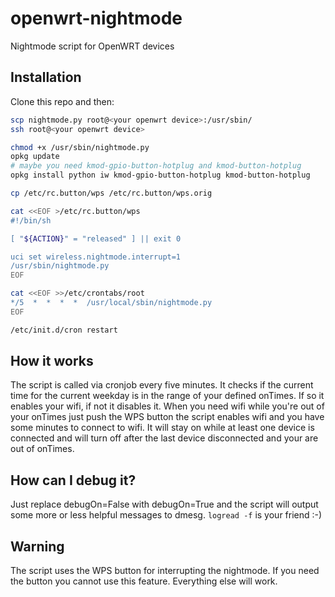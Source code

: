 # openwrt-nightmode

Nightmode script for OpenWRT devices

## Installation
Clone this repo and then:
```bash
scp nightmode.py root@<your openwrt device>:/usr/sbin/
ssh root@<your openwrt device>

chmod +x /usr/sbin/nightmode.py
opkg update
# maybe you need kmod-gpio-button-hotplug and kmod-button-hotplug
opkg install python iw kmod-gpio-button-hotplug kmod-button-hotplug

cp /etc/rc.button/wps /etc/rc.button/wps.orig

cat <<EOF >/etc/rc.button/wps
#!/bin/sh

[ "${ACTION}" = "released" ] || exit 0

uci set wireless.nightmode.interrupt=1
/usr/sbin/nightmode.py
EOF

cat <<EOF >>/etc/crontabs/root
*/5  *  *  *  *  /usr/local/sbin/nightmode.py
EOF

/etc/init.d/cron restart
```

## How it works
The script is called via cronjob every five minutes. It checks if the current time for the current weekday is in the range of your defined onTimes. If so it enables your wifi, if not it disables it. When you need wifi while you're out of your onTimes just push the WPS button the script enables wifi and you have some minutes to connect to wifi. It will stay on while at least one device is connected and will turn off after the last device disconnected and your are out of onTimes.

## How can I debug it?
Just replace debugOn=False with debugOn=True and the script will output some more or less helpful messages to dmesg.
`logread -f` is your friend :-)

## Warning
The script uses the WPS button for interrupting the nightmode. If you need the button you cannot use this feature. Everything else will work.
